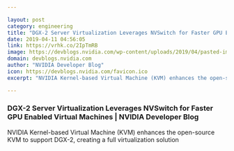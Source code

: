 ```yaml
---

layout: post
category: engineering
title: "DGX-2 Server Virtualization Leverages NVSwitch for Faster GPU Enabled Virtual Machines"
date: 2019-04-11 04:56:05
link: https://vrhk.co/2IpTmRB
image: https://devblogs.nvidia.com/wp-content/uploads/2019/04/pasted-image-0-4.png
domain: devblogs.nvidia.com
author: "NVIDIA Developer Blog"
icon: https://devblogs.nvidia.com/favicon.ico
excerpt: "NVIDIA Kernel-based Virtual Machine (KVM) enhances the open-source KVM to support DGX-2, creating a full virtualization solution"

---
```


### DGX-2 Server Virtualization Leverages NVSwitch for Faster GPU Enabled Virtual Machines | NVIDIA Developer Blog

NVIDIA Kernel-based Virtual Machine (KVM) enhances the open-source KVM to support DGX-2, creating a full virtualization solution